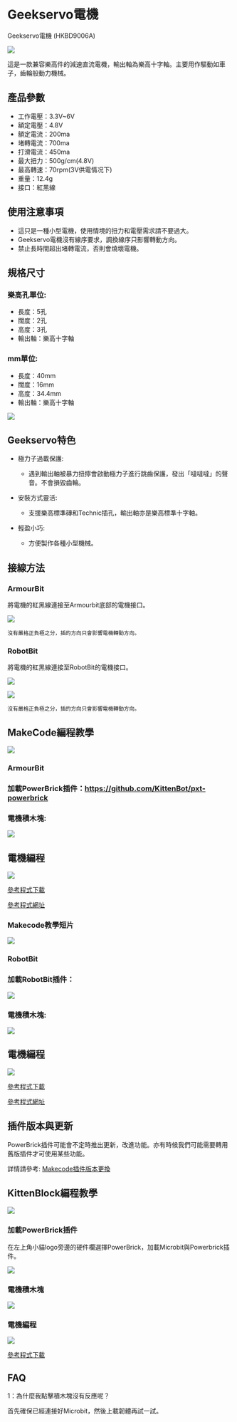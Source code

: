 # Geekservo電機

Geekservo電機 (HKBD9006A)

![](./images/13_05.png)

這是一款兼容樂高件的減速直流電機，輸出軸為樂高十字軸。主要用作驅動如車子，齒輪般動力機械。

## 產品參數

- 工作電壓：3.3V~6V
- 額定電壓：4.8V
- 額定電流：200ma
- 堵轉電流：700ma
- 打滑電流：450ma
- 最大扭力：500g/cm(4.8V)
- 最高轉速：70rpm(3V供電情况下)
- 重量：12.4g
- 接口：紅黑線
    
## 使用注意事項

- 這只是一種小型電機，使用情境的扭力和電壓需求請不要過大。
- Geekservo電機沒有線序要求，調換線序只影響轉動方向。
- 禁止長時間超出堵轉電流，否則會燒壞電機。

## 規格尺寸

### 樂高孔單位:

- 長度：5孔
- 闊度：2孔
- 高度：3孔
- 輸出軸：樂高十字軸

### mm單位:

- 長度：40mm
- 闊度：16mm
- 高度：34.4mm
- 輸出軸：樂高十字軸

![](./images/13_03.png)

## Geekservo特色

- 極力子過載保護:
    - 遇到輸出軸被暴力扭擰會啟動極力子進行跳齒保護，發出「噠噠噠」的聲音。不會損毀齒輪。

- 安裝方式靈活:
    - 支援樂高標準磚和Technic插孔，輸出軸亦是樂高標準十字軸。

- 輕盈小巧:
    - 方便製作各種小型機械。

## 接線方法

### ArmourBit

將電機的紅黑線連接至Armourbit底部的電機接口。

![](./kbimages/motorcon.jpg)

    沒有嚴格正負極之分，插的方向只會影響電機轉動方向。
    
### RobotBit

將電機的紅黑線連接至RobotBit的電機接口。

![](./images/motorConRB.jpg)

![](./images/2kmotorConRB1.jpg)

    沒有嚴格正負極之分，插的方向只會影響電機轉動方向。

## MakeCode編程教學

![](./images/mcbanner.png)

### ArmourBit

### 加載PowerBrick插件：https://github.com/KittenBot/pxt-powerbrick

### 電機積木塊:

![](./images/motorblocks.png)

## 電機編程

![](./images/motor.png)

[參考程式下載](https://bit.ly/PowerbrickM11_01Hex)

[參考程式網址](https://makecode.microbit.org/_RYHivyayYL4q)

### Makecode教學短片

[![](./images/geekservotut.png)](https://www.youtube.com/watch?v=gUR2DbgVTCQ)

### RobotBit

### 加載RobotBit插件：

![](./images/robotbitExtension.png)

### 電機積木塊:

![](./images/2kmotorblocks_rb.png)

## 電機編程

![](./images/motor.png)

[參考程式下載](https://bit.ly/PowerbrickM11_01Hex)

[參考程式網址](https://makecode.microbit.org/_RYHivyayYL4q)

## 插件版本與更新

PowerBrick插件可能會不定時推出更新，改進功能。亦有時候我們可能需要轉用舊版插件才可使用某些功能。

詳情請參考: [Makecode插件版本更換](../Makecode/makecode_extensionUpdate)

## KittenBlock編程教學

![](./images/kbbanner.png)

### 加載PowerBrick插件

在左上角小貓logo旁邊的硬件欄選擇PowerBrick，加載Microbit與Powerbrick插件。

![](./kbimages/addextension.png)

### 電機積木塊

![](./kbimages/kbmotorblocks.png)

### 電機編程

![](./kbimages/kbmotor.png)

[參考程式下載](https://bit.ly/PowerbrickM11_01sb3)

## FAQ

1：為什麼我點擊積木塊沒有反應呢？

首先確保已經連接好Microbit，然後上載韌體再試一試。